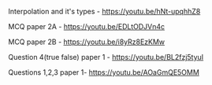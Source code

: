 Interpolation and it's types -
https://youtu.be/hNt-upqhhZ8

MCQ paper 2A - https://youtu.be/EDLtODJVn4c


MCQ paper 2B - https://youtu.be/i8yRz8EzKMw

Question 4(true false) paper 1 - https://youtu.be/BL2fzj5tyuI

Questions 1,2,3 paper 1- https://youtu.be/AOaGmQE5OMM
